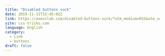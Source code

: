 ```yaml
---
title: "Disabled buttons suck"
date: 2019-11-11T15:45:02Z
link: https://axesslab.com/disabled-buttons-suck/?utm_medium=RSS&utm_source=news.12bit.vn
site: css-tricks.com
language: English
category:
  - Link
  - buttons
draft: false
---
```

